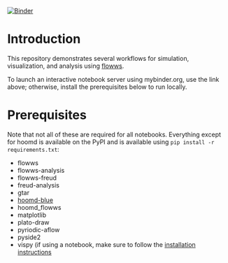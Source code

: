 
[![Binder](https://mybinder.org/badge_logo.svg)](https://mybinder.org/v2/gh/klarh/flowws-examples/master)

# Introduction

This repository demonstrates several workflows for simulation,
visualization, and analysis using
[flowws](https://github.com/klarh/flowws).

To launch an interactive notebook server using mybinder.org, use the
link above; otherwise, install the prerequisites below to run locally.

# Prerequisites

Note that not all of these are required for all notebooks. Everything
except for hoomd is available on the PyPI and is available using `pip
install -r requirements.txt`:

- flowws
- flowws-analysis
- flowws-freud
- freud-analysis
- gtar
- [hoomd-blue](https://hoomd-blue.readthedocs.io/en/stable/installation.html)
- hoomd_flowws
- matplotlib
- plato-draw
- pyriodic-aflow
- pyside2
- vispy (if using a notebook, make sure to follow the [installation instructions](http://vispy.org/installation.html)
